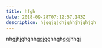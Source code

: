 ```yaml
---
title: hfgh
date: 2018-09-28T07:12:57.143Z
description: hjggjgjghjghhjhjghjgh
---
```

nhgjhjghghhggjgghhghggjhhgj
